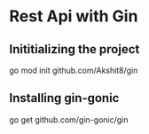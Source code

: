 # Rest Api with Gin

## Inititializing the project
go mod init github.com/Akshit8/gin

## Installing gin-gonic
go get github.com/gin-gonic/gin
